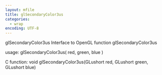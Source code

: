 ```yaml
---
layout: mfile
title: glSecondaryColor3us
categories:
  - wrap
encoding: UTF-8
---
```


glSecondaryColor3us  Interface to OpenGL function glSecondaryColor3us

usage:  glSecondaryColor3us( red, green, blue )

C function:  void glSecondaryColor3us(GLushort red, GLushort green, GLushort blue)
